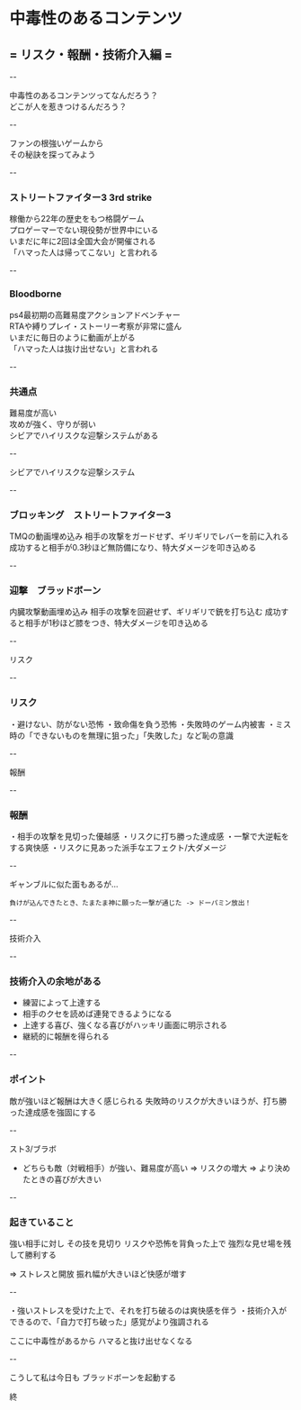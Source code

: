 # 中毒性のあるコンテンツ
## = リスク・報酬・技術介入編 =

--

中毒性のあるコンテンツってなんだろう？  
どこが人を惹きつけるんだろう？

--

ファンの根強いゲームから  
その秘訣を探ってみよう

--

### ストリートファイター3 3rd strike  
  稼働から22年の歴史をもつ格闘ゲーム  
  プロゲーマーでない現役勢が世界中にいる  
  いまだに年に2回は全国大会が開催される  
  「ハマった人は帰ってこない」と言われる  

--

### Bloodborne  
  ps4最初期の高難易度アクションアドベンチャー  
  RTAや縛りプレイ・ストーリー考察が非常に盛ん  
  いまだに毎日のように動画が上がる  
  「ハマった人は抜け出せない」と言われる

--

### 共通点
  難易度が高い  
  攻めが強く、守りが弱い  
  シビアでハイリスクな迎撃システムがある

--

シビアでハイリスクな迎撃システム

--

### ブロッキング　ストリートファイター3
  TMQの動画埋め込み
  相手の攻撃をガードせず、ギリギリでレバーを前に入れる  
  成功すると相手が0.3秒ほど無防備になり、特大ダメージを叩き込める

--

### 迎撃　ブラッドボーン
  内臓攻撃動画埋め込み
  相手の攻撃を回避せず、ギリギリで銃を打ち込む
  成功すると相手が1秒ほど膝をつき、特大ダメージを叩き込める

--

リスク

--

### リスク
・避けない、防がない恐怖
・致命傷を負う恐怖
・失敗時のゲーム内被害
・ミス時の「できないものを無理に狙った」「失敗した」など恥の意識

--

報酬

--
### 報酬
・相手の攻撃を見切った優越感
・リスクに打ち勝った達成感
・一撃で大逆転をする爽快感
・リスクに見あった派手なエフェクト/大ダメージ

--

ギャンブルに似た面もあるが…

```
負けが込んできたとき、たまたま神に願った一撃が通じた -> ドーパミン放出！
```

--

技術介入

--

### 技術介入の余地がある
* 練習によって上達する
* 相手のクセを読めば連発できるようになる
* 上達する喜び、強くなる喜びがハッキリ画面に明示される
* 継続的に報酬を得られる

--

### ポイント
敵が強いほど報酬は大きく感じられる
失敗時のリスクが大きいほうが、打ち勝った達成感を強固にする

--

スト3/ブラボ

* どちらも敵（対戦相手）が強い、難易度が高い
=> リスクの増大
=> より決めたときの喜びが大きい

--

### 起きていること

強い相手に対し
その技を見切り
リスクや恐怖を背負った上で
強烈な見せ場を残して勝利する

=> ストレスと開放
   振れ幅が大きいほど快感が増す

--

・強いストレスを受けた上で、それを打ち破るのは爽快感を伴う
・技術介入ができるので、「自力で打ち破った」感覚がより強調される

ここに中毒性があるから
ハマると抜け出せなくなる

--

こうして私は今日も
ブラッドボーンを起動する

終


